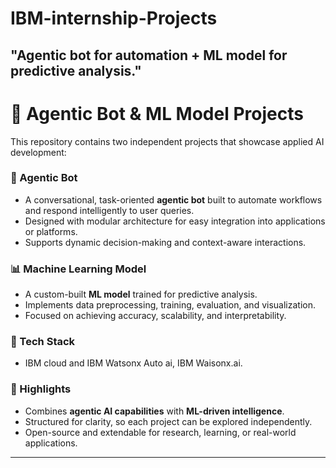 # IBM-internship-Projects
"Agentic bot for automation + ML model for predictive analysis."
---

# 🚀 Agentic Bot & ML Model Projects

This repository contains two independent projects that showcase applied AI development:

### 🤖 Agentic Bot

* A conversational, task-oriented **agentic bot** built to automate workflows and respond intelligently to user queries.
* Designed with modular architecture for easy integration into applications or platforms.
* Supports dynamic decision-making and context-aware interactions.

### 📊 Machine Learning Model

* A custom-built **ML model** trained for predictive analysis.
* Implements data preprocessing, training, evaluation, and visualization.
* Focused on achieving accuracy, scalability, and interpretability.

### 🔧 Tech Stack

* IBM cloud and IBM Watsonx Auto ai, IBM Waisonx.ai.

### 🌟 Highlights

* Combines **agentic AI capabilities** with **ML-driven intelligence**.
* Structured for clarity, so each project can be explored independently.
* Open-source and extendable for research, learning, or real-world applications.

---
